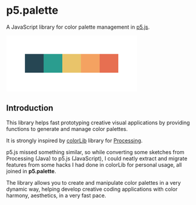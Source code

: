 # p5.palette

A JavaScript library for color palette management in [p5.js](https://p5js.org/).

![Color palette](doc/img/palette.png)

## Introduction

This library helps fast prototyping creative visual applications by providing functions to generate and manage color palettes.

It is strongly inspired by [colorLib](https://github.com/vormplus/colorLib) library for [Processing](https://processing.org/). 

p5.js missed something similar, so while converting some sketches from Processing (Java) to p5.js (JavaScript), I could neatly extract and migrate features from some hacks I had done in colorLib for personal usage, all joined in **p5.palette**.

The library allows you to create and manipulate color palettes in a very dynamic way, helping develop creative coding applications with color harmony, aesthetics, in a very fast pace.